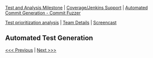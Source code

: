 [Test and Analysis Milestone](../README.md) | [Coverage/Jenkins Support](/reports/Coverage.md) | [Automated Commit Generation - Commit Fuzzer](/reports/Fuzzer.md)

[Test prioritization analysis](/reports/TestPrioritization.md) | [Team Details](/reports/Team.md) | [Screencast](/reports/Screencast.md)

Automated Test Generation
----------------------------------

[<<< Previous](/reports/TestPrioritization.md) | [Next >>>](/reports/Team.md)